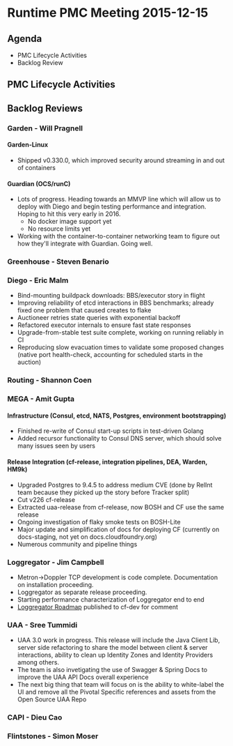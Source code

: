 # Runtime PMC Meeting 2015-12-15

## Agenda
* PMC Lifecycle Activities
* Backlog Review

## PMC Lifecycle Activities

## Backlog Reviews

### Garden - Will Pragnell

#### Garden-Linux

- Shipped v0.330.0, which improved security around streaming in and out of containers

#### Guardian (OCS/runC)

- Lots of progress. Heading towards an MMVP line which will allow us to deploy with Diego and begin testing performance and integration. Hoping to hit this very early in 2016.
  - No docker image support yet
  - No resource limits yet
- Working with the container-to-container networking team to figure out how they'll integrate with Guardian. Going well.

### Greenhouse - Steven Benario

### Diego - Eric Malm

- Bind-mounting buildpack downloads: BBS/executor story in flight
- Improving reliability of etcd interactions in BBS benchmarks; already fixed one problem that caused creates to flake
- Auctioneer retries state queries with exponential backoff
- Refactored executor internals to ensure fast state responses
- Upgrade-from-stable test suite complete, working on running reliably in CI
- Reproducing slow evacuation times to validate some proposed changes (native port health-check, accounting for scheduled starts in the auction)


### Routing - Shannon Coen

### MEGA - Amit Gupta

#### Infrastructure (Consul, etcd, NATS, Postgres, environment bootstrapping)

 * Finished re-write of Consul start-up scripts in test-driven Golang
 * Added recursor functionality to Consul DNS server, which should solve many issues seen by users

#### Release Integration (cf-release, integration pipelines, DEA, Warden, HM9k)

 * Upgraded Postgres to 9.4.5 to address medium CVE (done by RelInt team because they picked up the story before Tracker split)
 * Cut v226 cf-release
 * Extracted uaa-release from cf-release, now BOSH and CF use the same release
 * Ongoing investigation of flaky smoke tests on BOSH-Lite
 * Major update and simplification of docs for deploying CF (currently on docs-staging, not yet on docs.cloudfoundry.org)
 * Numerous community and pipeline things

### Loggregator - Jim Campbell

 * Metron->Doppler TCP development is code complete. Documentation on installation proceeding. 
 * Loggregator as separate release proceeding.
 * Starting performance characterization of Loggregator end to end
 * [Loggregator Roadmap](https://docs.google.com/spreadsheets/d/1QOCUIlTkhGzVwfRji7Q14vczqkBbFGkiDWrJSKdRLRg/edit?usp=sharing) published to cf-dev for comment

### UAA - Sree Tummidi
 * UAA 3.0 work in progress. This release will include the Java Client Lib, server side refactoring to share the model between client & server interactions, ability to clean up Identity Zones and Identity Providers among others.
 * The team is also invetigating the use of Swagger & Spring Docs to improve the UAA API Docs overall experience
 * The next big thing that team will focus on is the ability to white-label the UI and remove all the Pivotal Specific references and assets from the Open Source UAA Repo

### CAPI - Dieu Cao

### Flintstones - Simon Moser
